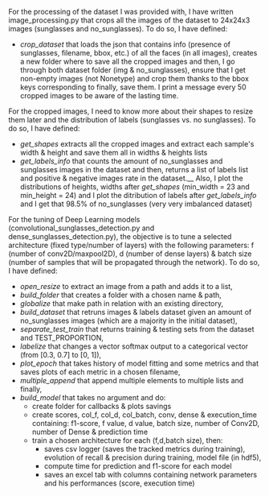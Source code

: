 For the processing of the dataset I was provided with, I have written image_processing.py that crops all the images of the dataset to 24x24x3 images (sunglasses and no_sunglasses).
To do so, I have defined:
* *crop_dataset* that loads the json that contains info (presence of sunglasses, filename, bbox, etc.) of all the faces (in all images), creates a new folder where to save all the cropped images and then, I go through both dataset folder (img & no_sunglasses), ensure that I get non-empty images (not Nonetype) and crop them thanks to the bbox keys corresponding to finally, save them. I print a message every 50 cropped images to be aware of the lasting time.

For the cropped images, I need to know more about their shapes to resize them later and the distribution of labels (sunglasses vs. no sunglasses). 
To do so,  I have defined:
* *get_shapes* extracts all the cropped images and extract each sample's width & height and save them all in widths & heights lists 
* *get_labels_info* that counts the amount of no_sunglasses and sunglasses images in the dataset and then, returns a list of labels list and positive & negative images rate in the dataset.__
Also, I plot the distributions of heights, widths after *get_shapes* (min_width = 23 and min_height = 24) and I plot the ditribution of labels after *get_labels_info* and I get that 98.5% of no_sunglasses (very very imbalanced dataset)

For the tuning of Deep Learning models (convolutional_sunglasses_detection.py and dense_sunglasses_detection.py), the objective is to tune a selected architecture (fixed type/number of layers) with the following parameters: f (number of conv2D/maxpool2D), d (number of dense layers) & batch size (number of samples that will be propagated through the network). 
To do so, I have defined: 
* *open_resize* to extract an image from a path and adds it to a list, 
* *build_folder* that creates a folder with a chosen name & path, 
* *globalize* that make path in relation with an existing directory, 
* *build_dataset* that retruns images & labels dataset given an amount of no_sunglasses images (which are a majority in the initial dataset), 
* *separate_test_train* that returns training & testing sets from the dataset and TEST_PROPORTION, 
* *labelize* that changes a vector softmax output to a categorical vector (from [0.3, 0.7] to [0, 1]), 
* *plot_epoch* that takes history of model fitting and some metrics and that saves plots of each metric in a chosen filename, 
* *multiple_append* that append multiple elements to multiple lists and finally, 
* *build_model* that takes no argument and do:
  * create folder for callbacks & plots savings
  * create scores, col_f, col_d, col_batch, conv, dense & execution_time containing: f1-score, f value, d value, batch size, number of Conv2D, number of Dense & prediction time
  * train a chosen architecture for each (f,d,batch size), then:
    * saves csv logger (saves the tracked metrics during training), evolution of recall & precision during training, model file (in hdf5), 
    * compute time for prediction and f1-score for each model
    * saves an excel tab with columns containing network parameters and his performances (score, execution time)

